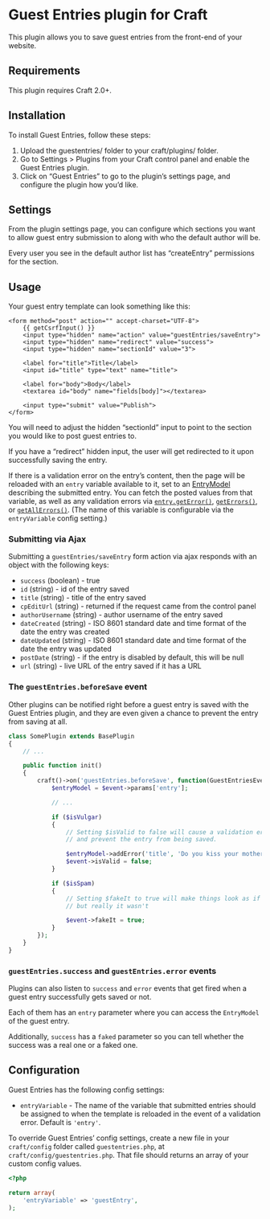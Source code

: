 # Guest Entries plugin for Craft

This plugin allows you to save guest entries from the front-end of your website.

## Requirements

This plugin requires Craft 2.0+.

## Installation

To install Guest Entries, follow these steps:

1.  Upload the guestentries/ folder to your craft/plugins/ folder.
2.  Go to Settings > Plugins from your Craft control panel and enable the Guest Entries plugin.
3.  Click on “Guest Entries” to go to the plugin’s settings page, and configure the plugin how you’d like.

## Settings

From the plugin settings page, you can configure which sections you want to allow guest entry submission to along with who the default author will be.

Every user you see in the default author list has “createEntry” permissions for the section.

## Usage

Your guest entry template can look something like this:

```jinja
<form method="post" action="" accept-charset="UTF-8">
    {{ getCsrfInput() }}
    <input type="hidden" name="action" value="guestEntries/saveEntry">
    <input type="hidden" name="redirect" value="success">
    <input type="hidden" name="sectionId" value="3">

    <label for="title">Title</label>
    <input id="title" type="text" name="title">

    <label for="body">Body</label>
    <textarea id="body" name="fields[body]"></textarea>

    <input type="submit" value="Publish">
</form>
```

You will need to adjust the hidden “sectionId” input to point to the section you would like to post guest entries to.

If you have a “redirect” hidden input, the user will get redirected to it upon successfully saving the entry.

If there is a validation error on the entry’s content, then the page will be reloaded with an `entry` variable available to it, set to an [EntryModel](http://buildwithcraft.com/docs/templating/entrymodel) describing the submitted entry. You can fetch the posted values from that variable, as well as any validation errors via [`entry.getError()`](http://www.yiiframework.com/doc/api/1.1/CModel#getError-detail), [`getErrors()`](http://www.yiiframework.com/doc/api/1.1/CModel#getErrors-detail), or [`getAllErrors()`](http://buildwithcraft.com/classreference/models/BaseModel#getAllErrors-detail). (The name of this variable is configurable via the `entryVariable` config setting.)

### Submitting via Ajax
Submitting a `guestEntries/saveEntry` form action via ajax responds with an object with the following keys:

- `success` (boolean) - true
- `id` (string) - id of the entry saved
- `title` (string) - title of the entry saved
- `cpEditUrl` (string) - returned if the request came from the control panel
- `authorUsername` (string) - author username of the entry saved
- `dateCreated` (string) - ISO 8601 standard date and time format of the date the entry was created
- `dateUpdated` (string) - ISO 8601 standard date and time format of the date the entry was updated
- `postDate` (string) - if the entry is disabled by default, this will be null
- `url` (string) - live URL of the entry saved if it has a URL

### The `guestEntries.beforeSave` event

Other plugins can be notified right before a guest entry is saved with the Guest Entries plugin,
and they are even given a chance to prevent the entry from saving at all.

```php
class SomePlugin extends BasePlugin
{
    // ...

    public function init()
    {
        craft()->on('guestEntries.beforeSave', function(GuestEntriesEvent $event) {
            $entryModel = $event->params['entry'];

            // ...

            if ($isVulgar)
            {
                // Setting $isValid to false will cause a validation error
                // and prevent the entry from being saved.

                $entryModel->addError('title', 'Do you kiss your mother with those lips?');
                $event->isValid = false;
            }

            if ($isSpam)
            {
                // Setting $fakeIt to true will make things look as if the entry was saved,
                // but really it wasn't

                $event->fakeIt = true;
            }
        });
    }
}
```

### `guestEntries.success` and `guestEntries.error` events

Plugins can also listen to `success` and `error` events that get fired when a guest entry successfully gets saved or not.

Each of them has an `entry` parameter where you can access the `EntryModel` of the guest entry.

Additionally, `success` has a `faked` parameter so you can tell whether the success was a real one or a faked one.

## Configuration

Guest Entries has the following config settings:

- `entryVariable` - The name of the variable that submitted entries should be assigned to when the template is reloaded in the event of a validation error. Default is `'entry'`.

To override Guest Entries’ config settings, create a new file in your `craft/config` folder called `guestentries.php`, at `craft/config/guestentries.php`.  That file should returns an array of your custom config values.

```php
<?php

return array(
    'entryVariable' => 'guestEntry',
);
```
